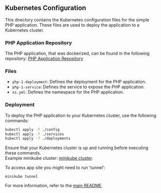 

## Kubernetes Configuration

This directory contains the Kubernetes configuration files for the simple PHP application. These files are used to deploy the application to a Kubernetes cluster.

### PHP Application Repository

The PHP application, that was dockerized, can be found in the following repository: [PHP Application Repository](https://github.com/makram89/PAI/tree/master/zadanie_5_PHP1)

### Files

- `php-1-deployment`: Defines the deployment for the PHP application.
- `php-1-service`: Defines the service to expose the PHP application.
- `ns.yml`: Defines the namespace for the PHP application.


### Deployment 

To deploy the PHP application to your Kubernetes cluster, use the following commands:

```sh
kubectl apply -f ./config
kubectl apply -f ./services
kubectl apply -f ./deployments
```


Ensure that your Kubernetes cluster is up and running before executing these commands. \
Example minikube cluster: [minikube cluster](../cluster/create-cluster.sh).

To access app site you might need to run 'tunnel':
```
minikube tunnel 
```


For more information, refer to the [main README](../README.md).